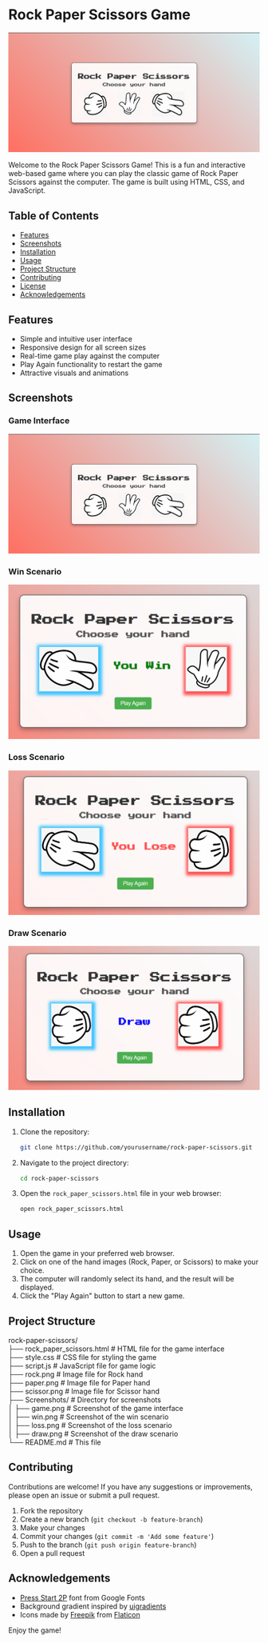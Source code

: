 # Rock Paper Scissors Game

![Game Screenshot](Screenshots/game.png)

Welcome to the Rock Paper Scissors Game! This is a fun and interactive web-based game where you can play the classic game of Rock Paper Scissors against the computer. The game is built using HTML, CSS, and JavaScript.

## Table of Contents

- [Features](#features)
- [Screenshots](#Screenshotss)
- [Installation](#installation)
- [Usage](#usage)
- [Project Structure](#project-structure)
- [Contributing](#contributing)
- [License](#license)
- [Acknowledgements](#acknowledgements)

## Features

- Simple and intuitive user interface
- Responsive design for all screen sizes
- Real-time game play against the computer
- Play Again functionality to restart the game
- Attractive visuals and animations

## Screenshots

### Game Interface

![Game Interface](Screenshots/game.png)

### Win Scenario

![Win Scenario](Screenshots/win.png)

### Loss Scenario

![Loss Scenario](Screenshots/loss.png)

### Draw Scenario

![Draw Scenario](Screenshots/draw.png)

## Installation

1. Clone the repository:

   ```bash
   git clone https://github.com/yourusername/rock-paper-scissors.git
   ```

2. Navigate to the project directory:

   ```bash
   cd rock-paper-scissors
   ```

3. Open the `rock_paper_scissors.html` file in your web browser:

   ```bash
   open rock_paper_scissors.html
   ```

## Usage

1. Open the game in your preferred web browser.
2. Click on one of the hand images (Rock, Paper, or Scissors) to make your choice.
3. The computer will randomly select its hand, and the result will be displayed.
4. Click the "Play Again" button to start a new game.

## Project Structure

rock-paper-scissors/<br>
├── rock_paper_scissors.html # HTML file for the game interface<br>
├── style.css # CSS file for styling the game<br>
├── script.js # JavaScript file for game logic<br>
├── rock.png # Image file for Rock hand<br>
├── paper.png # Image file for Paper hand<br>
├── scissor.png # Image file for Scissor hand<br>
├── Screenshots/ # Directory for screenshots<br>
│ ├── game.png # Screenshot of the game interface<br>
│ ├── win.png # Screenshot of the win scenario<br>
│ ├── loss.png # Screenshot of the loss scenario<br>
│ ├── draw.png # Screenshot of the draw scenario<br>
└── README.md # This file<br>

## Contributing

Contributions are welcome! If you have any suggestions or improvements, please open an issue or submit a pull request.

1. Fork the repository
2. Create a new branch (`git checkout -b feature-branch`)
3. Make your changes
4. Commit your changes (`git commit -m 'Add some feature'`)
5. Push to the branch (`git push origin feature-branch`)
6. Open a pull request

## Acknowledgements

- [Press Start 2P](https://fonts.google.com/specimen/Press+Start+2P) font from Google Fonts
- Background gradient inspired by [uigradients](https://uigradients.com/)
- Icons made by [Freepik](https://www.flaticon.com/authors/freepik) from [Flaticon](https://www.flaticon.com/)

Enjoy the game!
